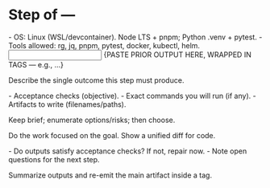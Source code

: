 # Step <N> of <M> — <TASK>

<context>
- OS: Linux (WSL/devcontainer). Node LTS + pnpm; Python .venv + pytest.
- Tools allowed: rg, jq, pnpm, pytest, docker, kubectl, helm.
</context>

<input>
{PASTE PRIOR OUTPUT HERE, WRAPPED IN TAGS — e.g., <risks>…</risks>}
</input>

<goal>Describe the single outcome this step must produce.</goal>

<plan>
- Acceptance checks (objective).
- Exact commands you will run (if any).
- Artifacts to write (filenames/paths).
</plan>

<thinking>Keep brief; enumerate options/risks; then choose.</thinking>

<work>Do the work focused on the goal. Show a unified diff for code.</work>

<review>
- Do outputs satisfy acceptance checks? If not, repair now.
- Note open questions for the next step.
</review>

<handoff>Summarize outputs and re-emit the main artifact inside a tag.</handoff>
